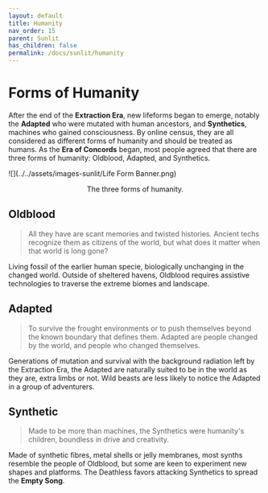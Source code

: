 ```yaml
---
layout: default
title: Humanity
nav_order: 15
parent: Sunlit
has_children: false
permalink: /docs/sunlit/humanity
---
```

# Forms of Humanity
After the end of the **Extraction Era**, new lifeforms began to emerge, notably the **Adapted** who were mutated with human ancestors, and **Synthetics**, machines who gained consciousness. By online census, they are all considered as different forms of humanity and should be treated as humans. As the **Era of Concords** began, most people agreed that there are three forms of humanity: Oldblood, Adapted, and Synthetics.

![](../../assets/images-sunlit/Life Form Banner.png)
<p style="text-align: center;">The three forms of humanity.</p>

## Oldblood
> All they have are scant memories and twisted histories. Ancient techs recognize them as citizens of the world, but what does it matter when that world is long gone?

Living fossil of the earlier human specie, biologically unchanging in the changed world. Outside of sheltered havens, Oldblood requires assistive technologies to traverse the extreme biomes and landscape.

## Adapted
> To survive the frought environments or to push themselves beyond the known boundary that defines them. Adapted are people changed by the world, and people who changed themselves.

Generations of mutation and survival with the background radiation left by the Extraction Era, the Adapted are naturally suited to be in the world as they are, extra limbs or not. Wild beasts are less likely to notice the Adapted in a group of adventurers.    

## Synthetic
> Made to be more than machines, the Synthetics were humanity's children, boundless in drive and creativity.

Made of synthetic fibres, metal shells or jelly membranes, most synths resemble the people of Oldblood, but some are keen to experiment new shapes and platforms. The Deathless favors attacking Synthetics to spread the **Empty Song**.



